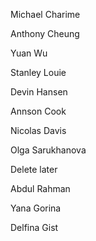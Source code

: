 Michael Charime

Anthony Cheung

Yuan Wu

Stanley Louie

Devin Hansen

Annson Cook

Nicolas Davis

Olga Sarukhanova

Delete later

Abdul Rahman

Yana Gorina

Delfina Gist

